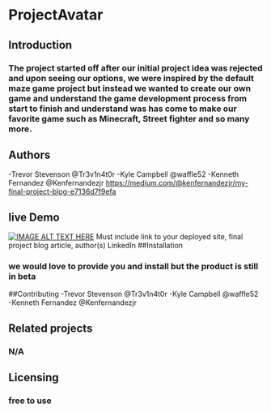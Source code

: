 # ProjectAvatar

## Introduction

### The project started off after our initial project idea was rejected and upon seeing our options, we were inspired by the default maze game project but instead we wanted to create our own game and understand the game development process from start to finish and understand was has come to make our favorite game such as Minecraft, Street fighter and so many more.

## Authors
-Trevor Stevenson @Tr3v1n4t0r
-Kyle Campbell @waffle52
-Kenneth Fernandez @Kenfernandezjr https://medium.com/@kenfernandezjr/my-final-project-blog-e7136d7f9efa

## live Demo
[![IMAGE ALT TEXT HERE](https://img.youtube.com/vi/YOUTUBE_VIDEO_ID_HERE/0.jpg)]()
Must include link to your deployed site, final project blog article, author(s) LinkedIn
##Installation
### we would love to provide you and install but the product is still in beta

##Contributing
-Trevor Stevenson @Tr3v1n4t0r
-Kyle Campbell @waffle52
-Kenneth Fernandez @Kenfernandezjr

## Related projects
### N/A

## Licensing
### free to use
